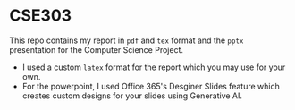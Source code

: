 # CSE303

This repo contains my report in `pdf` and `tex` format and the `pptx` presentation for the Computer Science Project. 
- I used a custom `latex` format for the report which you may use for your own.
- For the powerpoint, I used Office 365's Desginer Slides feature which creates custom designs for your slides using Generative AI.

